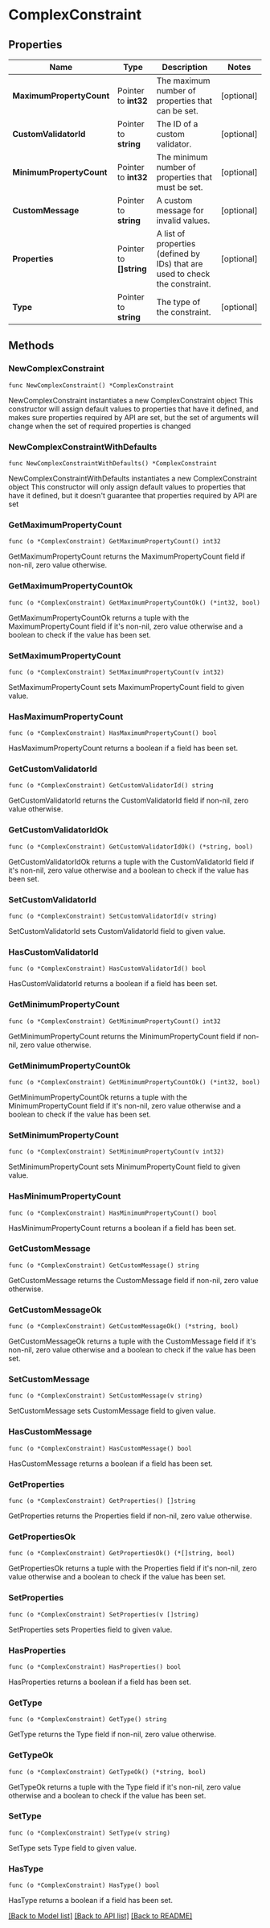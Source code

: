 # ComplexConstraint

## Properties

Name | Type | Description | Notes
------------ | ------------- | ------------- | -------------
**MaximumPropertyCount** | Pointer to **int32** | The maximum number of properties that can be set. | [optional] 
**CustomValidatorId** | Pointer to **string** | The ID of a custom validator. | [optional] 
**MinimumPropertyCount** | Pointer to **int32** | The minimum number of properties that must be set. | [optional] 
**CustomMessage** | Pointer to **string** | A custom message for invalid values. | [optional] 
**Properties** | Pointer to **[]string** | A list of properties (defined by IDs) that are used to check the constraint. | [optional] 
**Type** | Pointer to **string** | The type of the constraint. | [optional] 

## Methods

### NewComplexConstraint

`func NewComplexConstraint() *ComplexConstraint`

NewComplexConstraint instantiates a new ComplexConstraint object
This constructor will assign default values to properties that have it defined,
and makes sure properties required by API are set, but the set of arguments
will change when the set of required properties is changed

### NewComplexConstraintWithDefaults

`func NewComplexConstraintWithDefaults() *ComplexConstraint`

NewComplexConstraintWithDefaults instantiates a new ComplexConstraint object
This constructor will only assign default values to properties that have it defined,
but it doesn't guarantee that properties required by API are set

### GetMaximumPropertyCount

`func (o *ComplexConstraint) GetMaximumPropertyCount() int32`

GetMaximumPropertyCount returns the MaximumPropertyCount field if non-nil, zero value otherwise.

### GetMaximumPropertyCountOk

`func (o *ComplexConstraint) GetMaximumPropertyCountOk() (*int32, bool)`

GetMaximumPropertyCountOk returns a tuple with the MaximumPropertyCount field if it's non-nil, zero value otherwise
and a boolean to check if the value has been set.

### SetMaximumPropertyCount

`func (o *ComplexConstraint) SetMaximumPropertyCount(v int32)`

SetMaximumPropertyCount sets MaximumPropertyCount field to given value.

### HasMaximumPropertyCount

`func (o *ComplexConstraint) HasMaximumPropertyCount() bool`

HasMaximumPropertyCount returns a boolean if a field has been set.

### GetCustomValidatorId

`func (o *ComplexConstraint) GetCustomValidatorId() string`

GetCustomValidatorId returns the CustomValidatorId field if non-nil, zero value otherwise.

### GetCustomValidatorIdOk

`func (o *ComplexConstraint) GetCustomValidatorIdOk() (*string, bool)`

GetCustomValidatorIdOk returns a tuple with the CustomValidatorId field if it's non-nil, zero value otherwise
and a boolean to check if the value has been set.

### SetCustomValidatorId

`func (o *ComplexConstraint) SetCustomValidatorId(v string)`

SetCustomValidatorId sets CustomValidatorId field to given value.

### HasCustomValidatorId

`func (o *ComplexConstraint) HasCustomValidatorId() bool`

HasCustomValidatorId returns a boolean if a field has been set.

### GetMinimumPropertyCount

`func (o *ComplexConstraint) GetMinimumPropertyCount() int32`

GetMinimumPropertyCount returns the MinimumPropertyCount field if non-nil, zero value otherwise.

### GetMinimumPropertyCountOk

`func (o *ComplexConstraint) GetMinimumPropertyCountOk() (*int32, bool)`

GetMinimumPropertyCountOk returns a tuple with the MinimumPropertyCount field if it's non-nil, zero value otherwise
and a boolean to check if the value has been set.

### SetMinimumPropertyCount

`func (o *ComplexConstraint) SetMinimumPropertyCount(v int32)`

SetMinimumPropertyCount sets MinimumPropertyCount field to given value.

### HasMinimumPropertyCount

`func (o *ComplexConstraint) HasMinimumPropertyCount() bool`

HasMinimumPropertyCount returns a boolean if a field has been set.

### GetCustomMessage

`func (o *ComplexConstraint) GetCustomMessage() string`

GetCustomMessage returns the CustomMessage field if non-nil, zero value otherwise.

### GetCustomMessageOk

`func (o *ComplexConstraint) GetCustomMessageOk() (*string, bool)`

GetCustomMessageOk returns a tuple with the CustomMessage field if it's non-nil, zero value otherwise
and a boolean to check if the value has been set.

### SetCustomMessage

`func (o *ComplexConstraint) SetCustomMessage(v string)`

SetCustomMessage sets CustomMessage field to given value.

### HasCustomMessage

`func (o *ComplexConstraint) HasCustomMessage() bool`

HasCustomMessage returns a boolean if a field has been set.

### GetProperties

`func (o *ComplexConstraint) GetProperties() []string`

GetProperties returns the Properties field if non-nil, zero value otherwise.

### GetPropertiesOk

`func (o *ComplexConstraint) GetPropertiesOk() (*[]string, bool)`

GetPropertiesOk returns a tuple with the Properties field if it's non-nil, zero value otherwise
and a boolean to check if the value has been set.

### SetProperties

`func (o *ComplexConstraint) SetProperties(v []string)`

SetProperties sets Properties field to given value.

### HasProperties

`func (o *ComplexConstraint) HasProperties() bool`

HasProperties returns a boolean if a field has been set.

### GetType

`func (o *ComplexConstraint) GetType() string`

GetType returns the Type field if non-nil, zero value otherwise.

### GetTypeOk

`func (o *ComplexConstraint) GetTypeOk() (*string, bool)`

GetTypeOk returns a tuple with the Type field if it's non-nil, zero value otherwise
and a boolean to check if the value has been set.

### SetType

`func (o *ComplexConstraint) SetType(v string)`

SetType sets Type field to given value.

### HasType

`func (o *ComplexConstraint) HasType() bool`

HasType returns a boolean if a field has been set.


[[Back to Model list]](../README.md#documentation-for-models) [[Back to API list]](../README.md#documentation-for-api-endpoints) [[Back to README]](../README.md)


